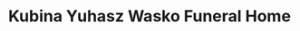 ---
title: "Kubina Yuhasz Wasko Funeral Home"
url: /boardman/kubina-yuhasz-wasko-funeral-home/
shop: funeral directors
---